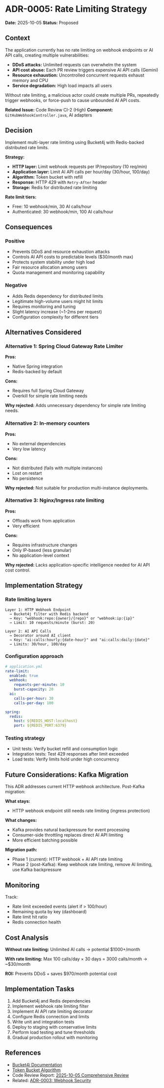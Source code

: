 # ADR-0005: Rate Limiting Strategy

**Date:** 2025-10-05
**Status:** Proposed

## Context

The application currently has no rate limiting on webhook endpoints or AI API calls, creating multiple vulnerabilities:

- **DDoS attacks:** Unlimited requests can overwhelm the system
- **API cost abuse:** Each PR review triggers expensive AI API calls (Gemini)
- **Resource exhaustion:** Uncontrolled concurrent requests exhaust memory and CPU
- **Service degradation:** High load impacts all users

Without rate limiting, a malicious actor could create multiple PRs, repeatedly trigger webhooks, or force-push to cause unbounded AI API costs.

**Related Issue:** Code Review CI-2 (High)
**Component:** `GitHubWebhookController.java`, AI adapters

## Decision

Implement multi-layer rate limiting using Bucket4j with Redis-backed distributed rate limits.

**Strategy:**
- **HTTP layer:** Limit webhook requests per IP/repository (10 req/min)
- **Application layer:** Limit AI API calls per hour/day (30/hour, 100/day)
- **Algorithm:** Token bucket with refill
- **Response:** HTTP 429 with `Retry-After` header
- **Storage:** Redis for distributed rate limiting

**Rate limit tiers:**
- Free: 10 webhook/min, 30 AI calls/hour
- Authenticated: 30 webhook/min, 100 AI calls/hour

## Consequences

### Positive

- Prevents DDoS and resource exhaustion attacks
- Controls AI API costs to predictable levels ($30/month max)
- Protects system stability under high load
- Fair resource allocation among users
- Quota management and monitoring capability

### Negative

- Adds Redis dependency for distributed limits
- Legitimate high-volume users might hit limits
- Requires monitoring and tuning
- Slight latency increase (~1-2ms per request)
- Configuration complexity for different tiers

## Alternatives Considered

### Alternative 1: Spring Cloud Gateway Rate Limiter

**Pros:**
- Native Spring integration
- Redis-backed by default

**Cons:**
- Requires full Spring Cloud Gateway
- Overkill for simple rate limiting needs

**Why rejected:** Adds unnecessary dependency for simple rate limiting needs.

### Alternative 2: In-memory counters

**Pros:**
- No external dependencies
- Very low latency

**Cons:**
- Not distributed (fails with multiple instances)
- Lost on restart
- No persistence

**Why rejected:** Not suitable for production multi-instance deployments.

### Alternative 3: Nginx/Ingress rate limiting

**Pros:**
- Offloads work from application
- Very efficient

**Cons:**
- Requires infrastructure changes
- Only IP-based (less granular)
- No application-level context

**Why rejected:** Lacks application-specific intelligence needed for AI API cost control.

## Implementation Strategy

### Rate limiting layers

```
Layer 1: HTTP Webhook Endpoint
  → Bucket4j filter with Redis backend
  → Key: "webhook:repo:{owner}/{repo}" or "webhook:ip:{ip}"
  → Limit: 10 requests/minute (burst: 20)

Layer 2: AI API Calls
  → Decorator around AI client
  → Key: "ai:calls:hourly:{date-hour}" and "ai:calls:daily:{date}"
  → Limits: 30/hour, 100/day
```

### Configuration approach

```yaml
# application.yml
rate-limit:
  enabled: true
  webhook:
    requests-per-minute: 10
    burst-capacity: 20
  ai:
    calls-per-hour: 30
    calls-per-day: 100

spring:
  redis:
    host: ${REDIS_HOST:localhost}
    port: ${REDIS_PORT:6379}
```

### Testing strategy

- Unit tests: Verify bucket refill and consumption logic
- Integration tests: Test 429 responses after limit exceeded
- Load tests: Verify limits hold under high concurrency

## Future Considerations: Kafka Migration

This ADR addresses current HTTP webhook architecture. Post-Kafka migration:

**What stays:**
- HTTP webhook endpoint still needs rate limiting (ingress protection)

**What changes:**
- Kafka provides natural backpressure for event processing
- Consumer-side throttling replaces direct AI API limiting
- More efficient batching possible

**Migration path:**
- Phase 1 (current): HTTP webhook + AI API rate limiting
- Phase 2 (post-Kafka): Keep webhook rate limiting, remove AI limiting, use Kafka backpressure

## Monitoring

Track:
- Rate limit exceeded events (alert if > 100/hour)
- Remaining quota by key (dashboard)
- Rate limit hit ratio
- Redis connection health

## Cost Analysis

**Without rate limiting:** Unlimited AI calls → potential $1000+/month

**With rate limiting:** Max 100 calls/day × 30 days = 3000 calls/month → ~$30/month

**ROI:** Prevents DDoS + saves $970/month potential cost

## Implementation Tasks

1. Add Bucket4j and Redis dependencies
2. Implement webhook rate limiting filter
3. Implement AI API rate limiting decorator
4. Configure Redis connection and limits
5. Write unit and integration tests
6. Deploy to staging with conservative limits
7. Perform load testing and tune thresholds
8. Gradual production rollout with monitoring

## References

- [Bucket4j Documentation](https://bucket4j.com/)
- [Token Bucket Algorithm](https://en.wikipedia.org/wiki/Token_bucket)
- Code Review Report: [2025-10-05 Comprehensive Review](../code-review/2025-10-05-comprehensive-review.md#ci-2-missing-rate-limiting-high)
- Related: [ADR-0003: Webhook Security](./0003-webhook-security.md)
